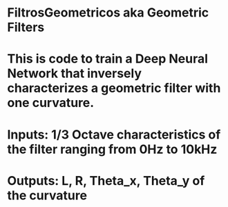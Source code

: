 # FiltrosGeometricos aka Geometric Filters
# This is code to train a Deep Neural Network that inversely characterizes a geometric filter with one curvature.
# Inputs: 1/3 Octave characteristics of the filter ranging from 0Hz to 10kHz
# Outputs: L, R, Theta_x, Theta_y of the curvature
